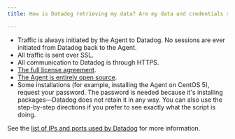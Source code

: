 ```yaml
---
title: How is Datadog retrieving my data? Are my data and credentials safe?

---
```


* Traffic is always initiated by the Agent to Datadog. No sessions are ever initiated from Datadog back to the Agent.
* All traffic is sent over SSL.
* All communication to Datadog is through HTTPS.
* [The full license agreement][1].
* [The Agent is entirely open source][2].
* Some installations (for example, installing the Agent on CentOS 5), request your password. The password is needed because it's installing packages—Datadog does not retain it in any way. You can also use the step-by-step directions if you prefer to see exactly what the script is doing.

See the [list of IPs and ports used by Datadog][3] for more information.

[1]: https://app.datadoghq.com/policy/license
[2]: https://github.com/DataDog/dd-agent
[3]: /agent/faq/network/
